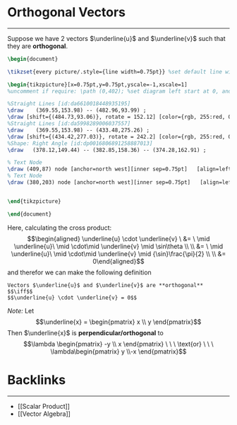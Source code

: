 # Orthogonal Vectors
---

Suppose we have 2 vectors $\underline{u}$ and $\underline{v}$ such that they are **orthogonal**. 

```tikz
\begin{document}

\tikzset{every picture/.style={line width=0.75pt}} %set default line width to 0.75pt        

\begin{tikzpicture}[x=0.75pt,y=0.75pt,yscale=-1,xscale=1]
%uncomment if require: \path (0,402); %set diagram left start at 0, and has height of 402

%Straight Lines [id:da6610018448935195] 
\draw    (369.55,153.98) -- (482.96,93.99) ;
\draw [shift={(484.73,93.06)}, rotate = 152.12] [color={rgb, 255:red, 0; green, 0; blue, 0 }  ][line width=0.75]    (10.93,-3.29) .. controls (6.95,-1.4) and (3.31,-0.3) .. (0,0) .. controls (3.31,0.3) and (6.95,1.4) .. (10.93,3.29)   ;
%Straight Lines [id:da5998289006037557] 
\draw    (369.55,153.98) -- (433.48,275.26) ;
\draw [shift={(434.42,277.03)}, rotate = 242.2] [color={rgb, 255:red, 0; green, 0; blue, 0 }  ][line width=0.75]    (10.93,-3.29) .. controls (6.95,-1.4) and (3.31,-0.3) .. (0,0) .. controls (3.31,0.3) and (6.95,1.4) .. (10.93,3.29)   ;
%Shape: Right Angle [id:dp0016806891258887013] 
\draw   (378.12,149.44) -- (382.85,158.36) -- (374.28,162.91) ;

% Text Node
\draw (409,87) node [anchor=north west][inner sep=0.75pt]   [align=left] {$\displaystyle \underline{u}$};
% Text Node
\draw (380,203) node [anchor=north west][inner sep=0.75pt]   [align=left] {$\displaystyle \underline{v}$};


\end{tikzpicture}

\end{document}
```
Here, calculating the cross product:
$$\begin{aligned} \underline{u} \cdot \underline{v} \ &= \ \mid \underline{u}\ \mid \cdot\mid \underline{v} \mid \sin\theta \\ \\ 
&= \ \mid \underline{u}\ \mid \cdot\mid \underline{v} \mid {\sin}\frac{\pi}{2}  \\ \\
&= 0\end{aligned}$$
and therefor we can make the following definition

```ad-Definition
Vectors $\underline{u}$ and $\underline{v}$ are **orthogonal**
$$\iff$$
$$\underline{u} \cdot \underline{v} = 0$$
```

*Note:* Let
$$\underline{x} = \begin{pmatrix} x \\ y \end{pmatrix}$$
Then $\underline{x}$ is **perpendicular/orthogonal** to 
$$\lambda \begin{pmatrix} -y \\ x \end{pmatrix} \ \ \ \text{or} \ \ \  \lambda\begin{pmatrix} y \\-x \end{pmatrix}$$

# Backlinks
---
- [[Scalar Product]]
- [[Vector Algebra]]